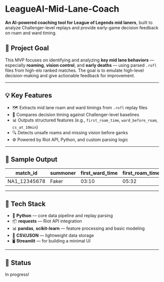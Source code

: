 # LeagueAI-Mid-Lane-Coach

**An AI-powered coaching tool for League of Legends mid laners**, built to analyze Challenger-level replays and provide early-game decision feedback on roam and ward timing.

## 🎯 Project Goal

This MVP focuses on identifying and analyzing **key mid lane behaviors** — especially **roaming**, **vision control**, and **early deaths** — using parsed `.rofl` files from high-elo ranked matches. The goal is to emulate high-level decision-making and give actionable feedback for improvement.

---

## 💡 Key Features

- 🗺️ Extracts mid lane roam and ward timings from `.rofl` replay files
- 🧠 Compares decision timing against Challenger-level baselines
- 📊 Outputs structured features (e.g., `first_roam_time`, `ward_before_roam`, `cs_at_10min`)
- 🔍 Detects unsafe roams and missing vision before ganks
- ⚙️ Powered by Riot API, Python, and custom parsing logic

---

## 📁 Sample Output

| match_id     | summoner | first_ward_time | first_roam_time | ward_before_roam | roam_success | deaths_before_10min | cs_at_10min |
|--------------|----------|-----------------|------------------|------------------|--------------|---------------------|-------------|
| NA1_12345678 | Faker    | 03:10           | 05:32            | True             | True         | 0                   | 86          |

---

## 🔧 Tech Stack

- 🐍 **Python** — core data pipeline and replay parsing
- 📦 **requests** — Riot API integration
- 📊 **pandas**, **scikit-learn** — feature processing and basic modeling
- 💾 **CSV/JSON** — lightweight data storage
- 🖥️ **Streamlit** — for building a minimal UI

---

## 📌 Status
In progress!

